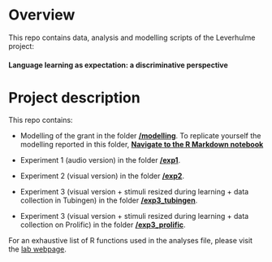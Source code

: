# Overview
This repo contains data, analysis and modelling scripts of the Leverhulme project: 
#### Language learning as expectation: a discriminative perspective ####

# Project description
This repo contains: 

* Modelling of the grant in the folder **[/modelling](https://github.com/n400peanuts/leverhulmeNDL/tree/master/modelling)**. 
To replicate yourself the modelling reported in this folder, **[Navigate to the R Markdown notebook](https://github.com/n400peanuts/leverhulmeNDL/blob/master/modelling/modellingGrant_strand1.Rmd)** 

* Experiment 1 (audio version) in the folder **[/exp1](https://github.com/n400peanuts/leverhulmeNDL/tree/master/exp1)**. 
* Experiment 2 (visual version) in the folder **[/exp2](https://github.com/n400peanuts/leverhulmeNDL/tree/master/exp2)**. 
* Experiment 3 (visual version + stimuli resized during learning + data collection in Tubingen) in the folder **[/exp3_tubingen](https://github.com/n400peanuts/leverhulmeNDL/tree/master/exp3_tubingen)**.
* Experiment 3 (visual version + stimuli resized during learning + data collection on Prolific) in the folder **[/exp3_prolific](https://github.com/n400peanuts/leverhulmeNDL/tree/master/exp3_prolific)**.  


For an exhaustive list of R functions used in the analyses file, please visit the [lab webpage](https://n400peanuts.github.io/languagelearninglab/usefulFunctions-explained.html).